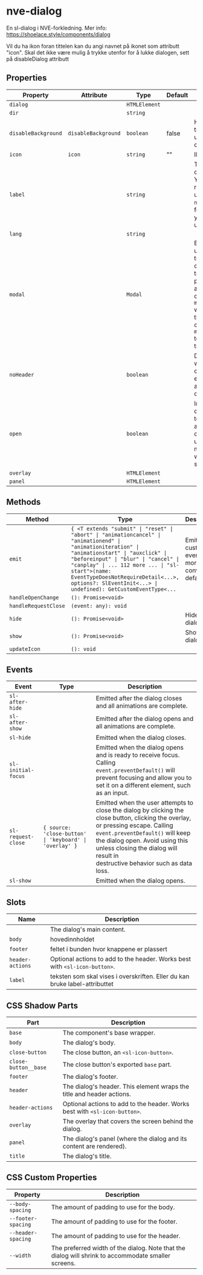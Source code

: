 # nve-dialog

En sl-dialog i NVE-forkledning.
Mer info: https://shoelace.style/components/dialog

Vil du ha ikon foran tittelen kan du angi navnet på ikonet som attributt "icon".
Skal det ikke være mulig å trykke utenfor for å lukke dialogen, sett på disableDialog attributt

## Properties

| Property            | Attribute           | Type          | Default | Description                                      |
|---------------------|---------------------|---------------|---------|--------------------------------------------------|
| `dialog`            |                     | `HTMLElement` |         |                                                  |
| `dir`               |                     | `string`      |         |                                                  |
| `disableBackground` | `disableBackground` | `boolean`     | false   | Hvis disableBacground er true, kan man ikke trykke utenfor dialogen for å lukke den. |
| `icon`              | `icon`              | `string`      | ""      | Ikonet som skal vises                            |
| `label`             |                     | `string`      |         | The dialog's label as displayed in the header. You should always include a relevant label even when using<br />`no-header`, as it is required for proper accessibility. If you need to display HTML, use the `label` slot instead. |
| `lang`              |                     | `string`      |         |                                                  |
| `modal`             |                     | `Modal`       |         | Exposes the internal modal utility that controls focus trapping. To temporarily disable focus<br />trapping and allow third-party modals spawned from an active Shoelace modal, call `modal.activateExternal()` when<br />the third-party modal opens. Upon closing, call `modal.deactivateExternal()` to restore Shoelace's focus trapping. |
| `noHeader`          |                     | `boolean`     |         | Disables the header. This will also remove the default close button, so please ensure you provide an easy,<br />accessible way for users to dismiss the dialog. |
| `open`              |                     | `boolean`     |         | Indicates whether or not the dialog is open. You can toggle this attribute to show and hide the dialog, or you can<br />use the `show()` and `hide()` methods and this attribute will reflect the dialog's open state. |
| `overlay`           |                     | `HTMLElement` |         |                                                  |
| `panel`             |                     | `HTMLElement` |         |                                                  |

## Methods

| Method               | Type                                             | Description                                      |
|----------------------|--------------------------------------------------|--------------------------------------------------|
| `emit`               | `{ <T extends "submit" \| "reset" \| "abort" \| "animationcancel" \| "animationend" \| "animationiteration" \| "animationstart" \| "auxclick" \| "beforeinput" \| "blur" \| "cancel" \| "canplay" \| ... 112 more ... \| "sl-start">(name: EventTypeDoesNotRequireDetail<...>, options?: SlEventInit<...> \| undefined): GetCustomEventType<...` | Emits a custom event with more convenient defaults. |
| `handleOpenChange`   | `(): Promise<void>`                              |                                                  |
| `handleRequestClose` | `(event: any): void`                             |                                                  |
| `hide`               | `(): Promise<void>`                              | Hides the dialog                                 |
| `show`               | `(): Promise<void>`                              | Shows the dialog.                                |
| `updateIcon`         | `(): void`                                       |                                                  |

## Events

| Event              | Type                                             | Description                                      |
|--------------------|--------------------------------------------------|--------------------------------------------------|
| `sl-after-hide`    |                                                  | Emitted after the dialog closes and all animations are complete. |
| `sl-after-show`    |                                                  | Emitted after the dialog opens and all animations are complete. |
| `sl-hide`          |                                                  | Emitted when the dialog closes.                  |
| `sl-initial-focus` |                                                  | Emitted when the dialog opens and is ready to receive focus. Calling<br />`event.preventDefault()` will prevent focusing and allow you to set it on a different element, such as an input. |
| `sl-request-close` | `{ source: 'close-button' \| 'keyboard' \| 'overlay' }` | Emitted when the user attempts to<br />close the dialog by clicking the close button, clicking the overlay, or pressing escape. Calling<br />`event.preventDefault()` will keep the dialog open. Avoid using this unless closing the dialog will result in<br />destructive behavior such as data loss. |
| `sl-show`          |                                                  | Emitted when the dialog opens.                   |

## Slots

| Name             | Description                                      |
|------------------|--------------------------------------------------|
|                  | The dialog's main content.                       |
| `body`           | hovedinnholdet                                   |
| `footer`         | feltet i bunden hvor knappene er plassert        |
| `header-actions` | Optional actions to add to the header. Works best with `<sl-icon-button>`. |
| `label`          | teksten som skal vises i overskriften. Eller du kan bruke label-attributtet |

## CSS Shadow Parts

| Part                 | Description                                      |
|----------------------|--------------------------------------------------|
| `base`               | The component's base wrapper.                    |
| `body`               | The dialog's body.                               |
| `close-button`       | The close button, an `<sl-icon-button>`.         |
| `close-button__base` | The close button's exported `base` part.         |
| `footer`             | The dialog's footer.                             |
| `header`             | The dialog's header. This element wraps the title and header actions. |
| `header-actions`     | Optional actions to add to the header. Works best with `<sl-icon-button>`. |
| `overlay`            | The overlay that covers the screen behind the dialog. |
| `panel`              | The dialog's panel (where the dialog and its content are rendered). |
| `title`              | The dialog's title.                              |

## CSS Custom Properties

| Property           | Description                                      |
|--------------------|--------------------------------------------------|
| `--body-spacing`   | The amount of padding to use for the body.       |
| `--footer-spacing` | The amount of padding to use for the footer.     |
| `--header-spacing` | The amount of padding to use for the header.     |
| `--width`          | The preferred width of the dialog. Note that the dialog will shrink to accommodate smaller screens. |
